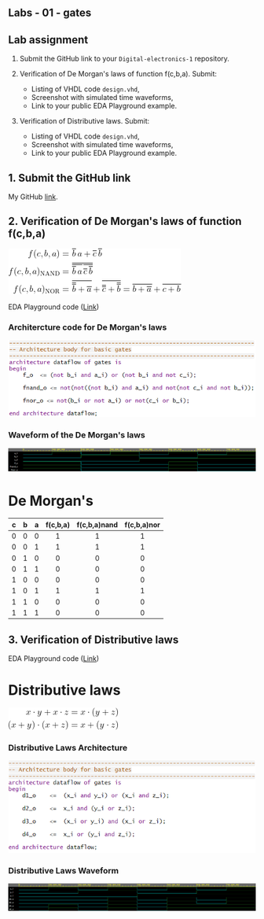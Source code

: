 ## Labs - 01 - gates

## Lab assignment

1. Submit the GitHub link to your `Digital-electronics-1` repository.

2. Verification of De Morgan's laws of function f(c,b,a). Submit:
    * Listing of VHDL code `design.vhd`,
    * Screenshot with simulated time waveforms,
    * Link to your public EDA Playground example.

3. Verification of Distributive laws. Submit:
    * Listing of VHDL code `design.vhd`,
    * Screenshot with simulated time waveforms,
    * Link to your public EDA Playground example.

## 1. Submit the GitHub link
My GitHub [link](https://github.com/SimonCieslar/Digital-electronics-1).

## 2. Verification of De Morgan's laws of function f(c,b,a)

![DeMorgan](Images/DeMorganLaws.gif)

EDA Playground code ([Link](https://www.edaplayground.com/x/8PuF))


### **Architercture code for De Morgan's laws**
![DeMorganArchitecture](Images/DeMorganArchitecture.png)

### **Waveform of the De Morgan's laws**
![DeMorganWaveform](Images/DeMorganWaveform.png)


# De Morgan's

| **c** | **b** |**a** | **f(c,b,a)** | **f(c,b,a)nand** | **f(c,b,a)nor** |
| :-: | :-: | :-: | :-: | :-: | :-: |
|  0  |  0  |  0  |  1  |  1  |  1  | 
|  0  |  0  |  1  |  1  |  1  |  1  |   
|  0  |  1  |  0  |  0  |  0  |  0  |    
|  0  |  1  |  1  |  0  |  0  |  0  |     
|  1  |  0  |  0  |  0  |  0  |  0  |   
|  1  |  0  |  1  |  1  |  1  |  1  |   
|  1  |  1  |  0  |  0  |  0  |  0  |    
|  1  |  1  |  1  |  0  |  0  |  0  |  


## 3. Verification of Distributive laws

EDA Playground code ([Link](https://www.edaplayground.com/x/wQEb))

# Distributive laws

![DistributivesLaws](Images/DistributivesLaws.png)

### **Distributive Laws Architecture**
![DistributiveLawsArchitecture](Images/DistributiveLawsArchitecture.png)

### **Distributive Laws Waveform**
![DistributiveLawsWaveform](Images/DistributiveLawsWaveform.png)


